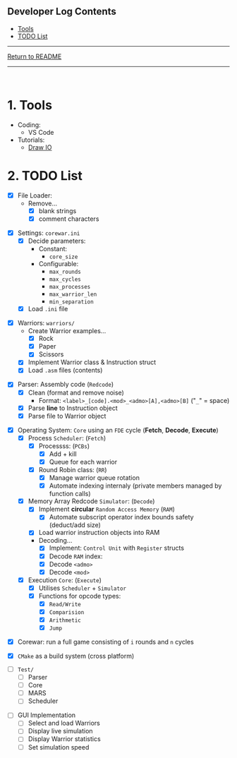 <H2> Developer Log Contents </H2>

- [Tools](#tools)
- [TODO List](#todo-list)
___

[Return to README](../README.md)
___


<BR/>

# 1. Tools
 * Coding:
   - VS Code
 * Tutorials:
   - [Draw IO](https://draw.io/)

# 2. TODO List
<!-- File Loader -->
* [x] File Loader: 
  - Remove...
    + [x] blank strings  
    + [x] comment characters
<!-- Settings -->
* [x] Settings: `corewar.ini`
  - [x] Decide parameters:
    + Constant:
      * `core_size`
    + Configurable: 
      * `max_rounds`
      * `max_cycles`
      * `max_processes`
      * `max_warrior_len`
      * `min_separation`
  - [x] Load `.ini` file
<!-- Warriors -->
* [x] Warriors: `warriors/`
  - Create Warrior examples...
    + [x] Rock
    + [x] Paper
    + [x] Scissors
  - [x] Implement Warrior class & Instruction struct
  - [x] Load `.asm` files (contents)
<!-- Parser -->
* [x] Parser: Assembly code (`Redcode`)
  - [x] Clean (format and remove noise)
    + Format: `<label>_[code].<mod>_<admo>[A],<admo>[B]` ("`_`" = space)
  - [x] Parse **line** to Instruction object
  - [x] Parse file to Warrior object
<!-- OS -->
* [x] Operating System: `Core` using an `FDE` cycle (**Fetch**, **Decode**, **Execute**)
  <!-- Scheduler -->
  - [x] Process `Scheduler`: (`Fetch`)
    + [x] Processss: (`PCBs`)
      * [x] Add + kill 
      * [x] Queue for each warrior
    + [x] Round Robin class: (`RR`)
      * [x] Manage warrior queue rotation
      * [x] Automate indexing internaly (private members managed by function calls)
  <!-- MARS -->
  - [x] Memory Array Redcode `Simulator`: (`Decode`) 
    + [x] Implement **circular** `Random Access Memory` (`RAM`)
      * [x] Automate subscript operator index bounds safety (deduct/add size)
    + [x] Load warrior instruction objects into RAM
    + Decoding...
      * [x] Implement: `Control Unit` with `Register` structs
      * [x] Decode `RAM` index:
      * [x] Decode `<admo>`
      * [x] Decode `<mod>`
  <!-- Core -->
  - [x] Execution `Core`: (`Execute`)
    + [x] Utilises `Scheduler` + `Simulator`
    + [x] Functions for opcode types:
      * [x] `Read/Write`
      * [x] `Comparision`
      * [x] `Arithmetic`
      * [x] `Jump`
<!-- Corewar -->
* [x] Corewar: run a full game consisting of `i` rounds and `n` cycles
<!-- Build -->
* [x] `CMake` as a build system (cross platform)
<!-- Test -->
* [ ] `Test/`
  - [ ] Parser
  - [ ] Core
  - [ ] MARS
  - [ ] Scheduler
<!-- GUI -->
* [ ] GUI Implementation
  - [ ] Select and load Warriors
  - [ ] Display live simulation
  - [ ] Display Warrior statistics
  - [ ] Set simulation speed